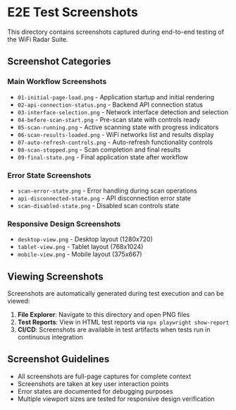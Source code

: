 # E2E Test Screenshots

This directory contains screenshots captured during end-to-end testing of the WiFi Radar Suite.

## Screenshot Categories

### Main Workflow Screenshots
- `01-initial-page-load.png` - Application startup and initial rendering
- `02-api-connection-status.png` - Backend API connection status
- `03-interface-selection.png` - Network interface detection and selection
- `04-before-scan-start.png` - Pre-scan state with controls ready
- `05-scan-running.png` - Active scanning state with progress indicators
- `06-scan-results-loaded.png` - WiFi networks list and results display
- `07-auto-refresh-controls.png` - Auto-refresh functionality controls
- `08-scan-stopped.png` - Scan completion and final results
- `09-final-state.png` - Final application state after workflow

### Error State Screenshots
- `scan-error-state.png` - Error handling during scan operations
- `api-disconnected-state.png` - API disconnection error state
- `scan-disabled-state.png` - Disabled scan controls state

### Responsive Design Screenshots
- `desktop-view.png` - Desktop layout (1280x720)
- `tablet-view.png` - Tablet layout (768x1024)
- `mobile-view.png` - Mobile layout (375x667)

## Viewing Screenshots

Screenshots are automatically generated during test execution and can be viewed:

1. **File Explorer**: Navigate to this directory and open PNG files
2. **Test Reports**: View in HTML test reports via `npx playwright show-report`
3. **CI/CD**: Screenshots are available in test artifacts when tests run in continuous integration

## Screenshot Guidelines

- All screenshots are full-page captures for complete context
- Screenshots are taken at key user interaction points
- Error states are documented for debugging purposes
- Multiple viewport sizes are tested for responsive design verification